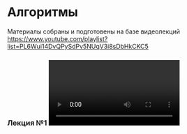 # Алгоритмы

Материалы собраны и подготовены на базе видеолекций https://www.youtube.com/playlist?list=PL6Wui14DvQPySdPv5NUqV3i8sDbHkCKC5

### Лекция №1 <video>https://www.youtube.com/watch?v=QLhqYNsPIVo&list=PL6Wui14DvQPySdPv5NUqV3i8sDbHkCKC5&ab_channel=%D0%AF%D0%BD%D0%B4%D0%B5%D0%BA%D1%81%D0%9E%D0%B1%D1%80%D0%B0%D0%B7%D0%BE%D0%B2%D0%B0%D0%BD%D0%B8%D0%B5</video>
